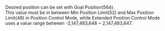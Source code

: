Desired position can be set with Goal Position(564).  
This value must be in between Min Position Limit(52) and Max Position Limit(48) in Position Control Mode, while Extended Position Control Mode uses a value range between -2,147,483,648 ~ 2,147,483,647.
